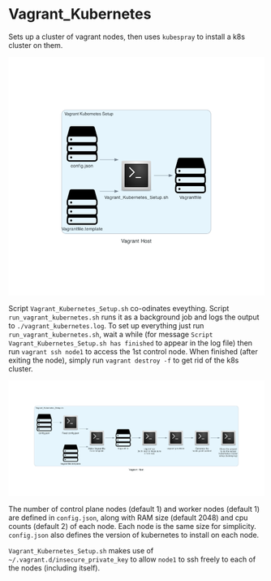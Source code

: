 Vagrant_Kubernetes
==================

Sets up a cluster of vagrant nodes, then uses `kubespray` to install a k8s cluster on them.

![Kubernetes Diagram](./diagrams/k8s.png)

Script `Vagrant_Kubernetes_Setup.sh` co-odinates eveything. Script `run_vagrant_kubernetes.sh` runs it as a background job and logs the output to `./vagrant_kubernetes.log`. To set up everything just run `run_vagrant_kubernetes.sh`, wait a while (for message `Script Vagrant_Kubernetes_Setup.sh has finished` to appear in the log file) then run `vagrant ssh node1` to access the 1st control node. When finished (after exiting the node), simply run `vagrant destroy -f` to get rid of the k8s cluster.

![Lower Level Diagram](./diagrams/Lower_Level.png)

The number of control plane nodes (default 1) and worker nodes (default 1) are defined in `config.json`, along with RAM size (default 2048) and cpu counts (default 2) of each node. Each node is the same size for simplicity. `config.json` also defines the version of kubernetes to install on each node.

`Vagrant_Kubernetes_Setup.sh` makes use of `~/.vagrant.d/insecure_private_key` to allow `node1` to ssh freely to each of the nodes (including itself). 
